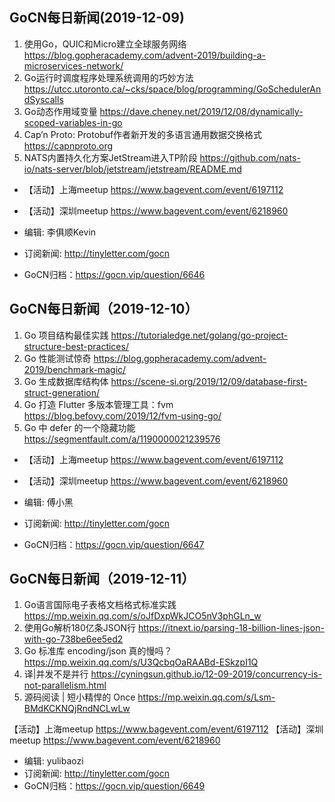 ## GoCN每日新闻(2019-12-09)

1. 使用Go，QUIC和Micro建立全球服务网络 https://blog.gopheracademy.com/advent-2019/building-a-microservices-network/
2. Go运行时调度程序处理系统调用的巧妙方法 https://utcc.utoronto.ca/~cks/space/blog/programming/GoSchedulerAndSyscalls
3. Go动态作用域变量 https://dave.cheney.net/2019/12/08/dynamically-scoped-variables-in-go
4. Cap’n Proto: Protobuf作者新开发的多语言通用数据交换格式 https://capnproto.org
5. NATS内置持久化方案JetStream进入TP阶段 https://github.com/nats-io/nats-server/blob/jetstream/jetstream/README.md

* 【活动】上海meetup https://www.bagevent.com/event/6197112
* 【活动】深圳meetup https://www.bagevent.com/event/6218960

* 编辑: 李俱顺Kevin
* 订阅新闻: http://tinyletter.com/gocn
* GoCN归档：https://gocn.vip/question/6646



## GoCN每日新闻（2019-12-10）

1. Go 项目结构最佳实践 https://tutorialedge.net/golang/go-project-structure-best-practices/
2. Go 性能测试惊奇 https://blog.gopheracademy.com/advent-2019/benchmark-magic/
3. Go 生成数据库结构体 https://scene-si.org/2019/12/09/database-first-struct-generation/
4. Go 打造 Flutter 多版本管理工具：fvm https://blog.befovy.com/2019/12/fvm-using-go/
5. Go 中 defer 的一个隐藏功能 https://segmentfault.com/a/1190000021239576

* 【活动】上海meetup https://www.bagevent.com/event/6197112
* 【活动】深圳meetup https://www.bagevent.com/event/6218960

* 编辑: 傅小黑
* 订阅新闻: http://tinyletter.com/gocn
* GoCN归档：https://gocn.vip/question/6647

## GoCN每日新闻（2019-12-11）

1. Go语言国际电子表格文档格式标准实践 https://mp.weixin.qq.com/s/oJfDxpWkJCO5nV3phGLn_w
2. 使用Go解析180亿条JSON行 https://itnext.io/parsing-18-billion-lines-json-with-go-738be6ee5ed2
3. Go 标准库 encoding/json 真的慢吗？ https://mp.weixin.qq.com/s/U3QcbqOaRAABd-ESkzpI1Q
4. 译|并发不是并行 https://cyningsun.github.io/12-09-2019/concurrency-is-not-parallelism.html
5. 源码阅读 | 短小精悍的 Once https://mp.weixin.qq.com/s/Lsm-BMdKCKNQjRndNCLwLw


【活动】上海meetup https://www.bagevent.com/event/6197112
【活动】深圳meetup https://www.bagevent.com/event/6218960

- 编辑: yulibaozi
- 订阅新闻: http://tinyletter.com/gocn
- GoCN归档：https://gocn.vip/question/6649